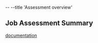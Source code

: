 -- --title 'Assessment overview'

## Job Assessment Summary
[documentation](https://github.com/databrickslabs/ucx/blob/main/docs/assessment.md)
